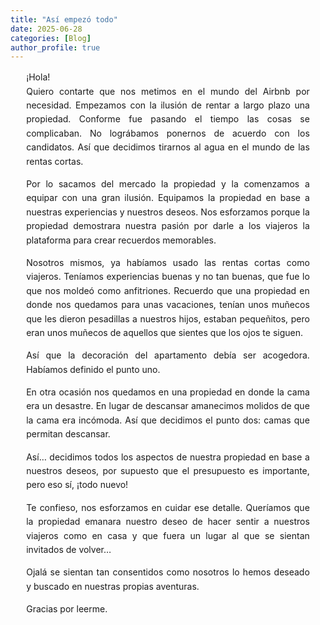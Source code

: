 ```yaml
---
title: "Así empezó todo"
date: 2025-06-28
categories: [Blog]
author_profile: true
---
```


<div style="text-align: justify; margin-left: 5%; margin-right: 5%; line-height: 1.6;">

¡Hola!  
Quiero contarte que nos metimos en el mundo del Airbnb por necesidad. Empezamos con la ilusión de rentar a largo plazo una propiedad. Conforme fue pasando el tiempo las cosas se complicaban. No lográbamos ponernos de acuerdo con los candidatos. Así que decidimos tirarnos al agua en el mundo de las rentas cortas.

Por lo sacamos del mercado la propiedad y la comenzamos a equipar con una gran ilusión. Equipamos la propiedad en base a nuestras experiencias y nuestros deseos. Nos esforzamos porque la propiedad demostrara nuestra pasión por darle a los viajeros la plataforma para crear recuerdos memorables.

Nosotros mismos, ya habíamos usado las rentas cortas como viajeros. Teníamos experiencias buenas y no tan buenas, que fue lo que nos moldeó como anfitriones. Recuerdo que una propiedad en donde nos quedamos para unas vacaciones, tenían unos muñecos que les dieron pesadillas a nuestros hijos, estaban pequeñitos, pero eran unos muñecos de aquellos que sientes que los ojos te siguen.

Así que la decoración del apartamento debía ser acogedora. Habíamos definido el punto uno.

En otra ocasión nos quedamos en una propiedad en donde la cama era un desastre. En lugar de descansar amanecimos molidos de que la cama era incómoda. Así que decidimos el punto dos: camas que permitan descansar.

Así… decidimos todos los aspectos de nuestra propiedad en base a nuestros deseos, por supuesto que el presupuesto es importante, pero eso sí, ¡todo nuevo!

Te confieso, nos esforzamos en cuidar ese detalle. Queríamos que la propiedad emanara nuestro deseo de hacer sentir a nuestros viajeros como en casa y que fuera un lugar al que se sientan invitados de volver…

Ojalá se sientan tan consentidos como nosotros lo hemos deseado y buscado en nuestras propias aventuras.

Gracias por leerme.

</div>

